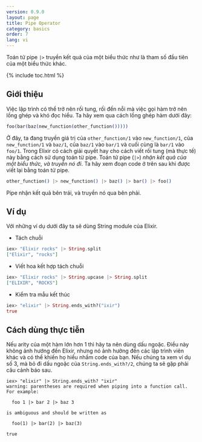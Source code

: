 ```yaml
---
version: 0.9.0
layout: page
title: Pipe Operator
category: basics
order: 7
lang: vi
---
```


Toán tử pipe `|>` truyền kết quả của một biểu thức như là tham số đầu tiên của một biểu thức khác.

{% include toc.html %}

## Giới thiệu

Việc lập trình có thể trở nên rối tung, rối đến nỗi mà việc gọi hàm trở nên lồng ghép và khó đọc hiểu. Ta hãy xem qua cách lồng ghép hàm dưới đây:

```elixir
foo(bar(baz(new_function(other_function()))))
```

Ở đây, ta đang truyền giá trị của `other_function/1` vào `new_function/1`, của `new_function/1` và `baz/1`, của `baz/1` vào `bar/1` và cuối cùng là `bar/1` vào `foo/1`. Trong Elixir có cách giải quyết hay cho cách viết rối tung (mà thực tế) này bằng cách sử dụng toán từ pipe. Toán tử pipe (`|>`) *nhận kết quả của một biểu thức, và truyền nó đi*. Ta hãy xem đoạn code ở trên sau khi được viết lại bằng toán tử pipe.

```elixir
other_function() |> new_function() |> baz() |> bar() |> foo()
```

Pipe nhận kết quả bên trái, và truyền nó qua bên phải.

## Ví dụ

Với những ví dụ dưới đây ta sẽ dùng String module của Elixir.

- Tách chuỗi

```elixir
iex> "Elixir rocks" |> String.split
["Elixir", "rocks"]
```

- Viết hoa kết hợp tách chuỗi

```elixir
iex> "Elixir rocks" |> String.upcase |> String.split
["ELIXIR", "ROCKS"]
```

- Kiểm tra mẫu kết thúc

```elixir
iex> "elixir" |> String.ends_with?("ixir")
true
```

## Cách dùng thực tiễn

Nếu arity của một hàm lớn hơn 1 thì hãy ta nên dùng dấu ngoặc. Điều này không ảnh hướng đến Elixir, nhưng nó ảnh hưởng đến các lập trình viên khác và có thể khiến họ hiểu nhầm code của bạn. Nếu chúng ta xem ví dụ số 3, mà bỏ đi dấu ngoặc của `String.ends_with?/2`, chúng ta sẽ gặp phải câu cảnh báo sau.

```shell
iex> "elixir" |> String.ends_with? "ixir"
warning: parentheses are required when piping into a function call. For example:

  foo 1 |> bar 2 |> baz 3

is ambiguous and should be written as

  foo(1) |> bar(2) |> baz(3)

true
```
